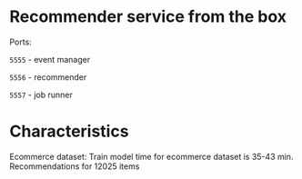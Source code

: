 Recommender service from the box
================================

Ports:

`5555` - event manager

`5556` - recommender

`5557` - job runner




Characteristics
===============

Ecommerce dataset:
Train model time for ecommerce dataset is 35-43 min.
Recommendations for 12025 items
